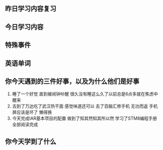 ## 昨日学习内容复习
## 今日学习内容
## 特殊事件
## 英语单词
## 你今天遇到的三件好事，以及为什么他们是好事
1. 睡了一个好觉 直到被闹钟吵醒 很久没有睡这么久了以前总是6点多就在焦虑中醒来
2. 去到了万达吃了武汉热干面 感觉味道还可以 去了百脑汇修手机 无功而返 手机屏应该是坏了 懒得换
3. 今天完成IAR基本项目的配置 做到了知其然知其所以然 学习了STM8编程手册 全部阅读完成
## 你今天学到了什么